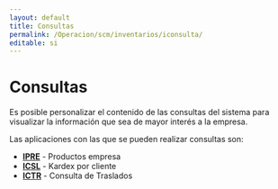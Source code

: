```yaml
---
layout: default
title: Consultas
permalink: /Operacion/scm/inventarios/iconsulta/
editable: si
---
```


# Consultas  

Es posible personalizar el contenido de las consultas del sistema para visualizar la información que sea de mayor interés a la empresa.  

Las aplicaciones con las que se pueden realizar consultas son:  

* [**IPRE**](http://docs.oasiscom.com/Operacion/scm/inventarios/iconsulta/ipre) - Productos empresa
* [**ICSL**](http://docs.oasiscom.com/Operacion/scm/inventarios/iconsulta/icsl) - Kardex por cliente
* [**ICTR**](http://docs.oasiscom.com/Operacion/scm/inventarios/iconsulta/ictr) - Consulta de Traslados


